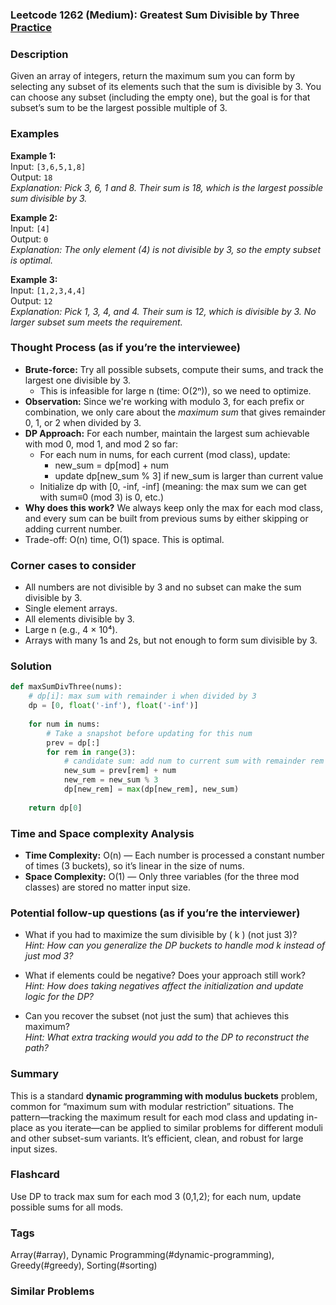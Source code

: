 ### Leetcode 1262 (Medium): Greatest Sum Divisible by Three [Practice](https://leetcode.com/problems/greatest-sum-divisible-by-three)

### Description  
Given an array of integers, return the maximum sum you can form by selecting any subset of its elements such that the sum is divisible by 3. You can choose any subset (including the empty one), but the goal is for that subset’s sum to be the largest possible multiple of 3.

### Examples  

**Example 1:**  
Input: `[3,6,5,1,8]`  
Output: `18`  
*Explanation: Pick 3, 6, 1 and 8. Their sum is 18, which is the largest possible sum divisible by 3.*

**Example 2:**  
Input: `[4]`  
Output: `0`  
*Explanation: The only element (4) is not divisible by 3, so the empty subset is optimal.*

**Example 3:**  
Input: `[1,2,3,4,4]`  
Output: `12`  
*Explanation: Pick 1, 3, 4, and 4. Their sum is 12, which is divisible by 3. No larger subset sum meets the requirement.*

### Thought Process (as if you’re the interviewee)  
- **Brute-force:** Try all possible subsets, compute their sums, and track the largest one divisible by 3.  
  - This is infeasible for large n (time: O(2ⁿ)), so we need to optimize.
- **Observation:** Since we're working with modulo 3, for each prefix or combination, we only care about the *maximum sum* that gives remainder 0, 1, or 2 when divided by 3.
- **DP Approach:** For each number, maintain the largest sum achievable with mod 0, mod 1, and mod 2 so far:
  - For each num in nums, for each current (mod class), update:  
    - new_sum = dp[mod] + num  
    - update dp[new_sum % 3] if new_sum is larger than current value  
  - Initialize dp with [0, -inf, -inf] (meaning: the max sum we can get with sum≡0 (mod 3) is 0, etc.)
- **Why does this work?** We always keep only the max for each mod class, and every sum can be built from previous sums by either skipping or adding current number.
- Trade-off: O(n) time, O(1) space. This is optimal.

### Corner cases to consider  
- All numbers are not divisible by 3 and no subset can make the sum divisible by 3.
- Single element arrays.
- All elements divisible by 3.
- Large n (e.g., 4 × 10⁴).
- Arrays with many 1s and 2s, but not enough to form sum divisible by 3.

### Solution

```python
def maxSumDivThree(nums):
    # dp[i]: max sum with remainder i when divided by 3
    dp = [0, float('-inf'), float('-inf')]
    
    for num in nums:
        # Take a snapshot before updating for this num
        prev = dp[:]
        for rem in range(3):
            # candidate sum: add num to current sum with remainder rem
            new_sum = prev[rem] + num
            new_rem = new_sum % 3
            dp[new_rem] = max(dp[new_rem], new_sum)
    
    return dp[0]
```

### Time and Space complexity Analysis  

- **Time Complexity:** O(n) — Each number is processed a constant number of times (3 buckets), so it’s linear in the size of nums.
- **Space Complexity:** O(1) — Only three variables (for the three mod classes) are stored no matter input size.

### Potential follow-up questions (as if you’re the interviewer)  

- What if you had to maximize the sum divisible by \( k \) (not just 3)?  
  *Hint: How can you generalize the DP buckets to handle mod k instead of just mod 3?*

- What if elements could be negative? Does your approach still work?  
  *Hint: How does taking negatives affect the initialization and update logic for the DP?*

- Can you recover the subset (not just the sum) that achieves this maximum?  
  *Hint: What extra tracking would you add to the DP to reconstruct the path?*

### Summary
This is a standard **dynamic programming with modulus buckets** problem, common for “maximum sum with modular restriction” situations. The pattern—tracking the maximum result for each mod class and updating in-place as you iterate—can be applied to similar problems for different moduli and other subset-sum variants. It’s efficient, clean, and robust for large input sizes.


### Flashcard
Use DP to track max sum for each mod 3 (0,1,2); for each num, update possible sums for all mods.

### Tags
Array(#array), Dynamic Programming(#dynamic-programming), Greedy(#greedy), Sorting(#sorting)

### Similar Problems
